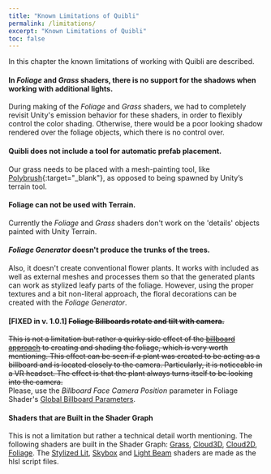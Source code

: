 ```yaml
---
title: "Known Limitations of Quibli"
permalink: /limitations/
excerpt: "Known Limitations of Quibli"
toc: false
---
```


In this chapter the known limitations of working with Quibli are described.

#### In _Foliage_ and _Grass_ shaders, there is no support for the shadows when working with additional lights.
During making of the _Foliage_ and _Grass_ shaders, we had to completely revisit Unity's emission behavior for these shaders, in order to flexibly control the color shading. Otherwise, there would be a poor looking shadow rendered over the foliage objects, which there is no control over.

#### Quibli does not include a tool for automatic prefab placement.
Our grass needs to be placed with a mesh-painting tool, like [Polybrush](https://unity.com/features/polybrush){:target="_blank"}, as opposed to being spawned by Unity’s terrain tool.

#### Foliage can not be used with Terrain.
Currently the _Foliage_ and _Grass_ shaders don't work on the 'details' objects painted with Unity Terrain.

#### _Foliage Generator_ doesn't produce the trunks of the trees.
Also, it doesn't create conventional flower plants. It works with included as well as external meshes and processes them so that the generated plants can work as stylized leafy parts of  the foliage. However, using the proper textures and a bit non-literal approach, the floral decorations can be created with the _Foliage Generator_.

#### [FIXED in v. 1.0.1] ~~Foliage Billboards rotate and tilt with camera.~~
~~This is not a limitation but rather a quirky side effect of the [billboard approach](../foliage-generator/#billboard-approach) to creating and shading the foliage, which is very worth mentioning. This effect can be seen if a plant was created to be acting as a billboard and is located closely to the camera. Particularly, it is noticeable in a VR headset. The effect is that the plant always turns itself to be looking into the camera.~~  
Please, use the _Billboard Face Camera Position_ parameter in Foliage Shader's [Global Billboard Parameters](foliage-shader/#global-billboard-parameters).

#### Shaders that are Built in the Shader Graph
This is not a limitation but rather a technical detail worth mentioning. The following shaders are built in the Shader Graph: [Grass](../grass-shader), [Cloud3D](../cloud3d-shader), [Cloud2D](../cloud2d-shader), [Foliage](../foliage-shader). The [Stylized Lit](../stylized-lit-shader), [Skybox](../skybox-shader) and [Light Beam](../light-beam-shader) shaders are made as the hlsl script files.
